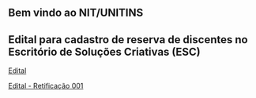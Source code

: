 ## Bem vindo ao NIT/UNITINS

## Edital para cadastro de reserva de discentes no Escritório de Soluções Criativas (ESC)

[Edital](https://nitunitins.github.io/nit/edital0012019.pdf)

[Edital - Retificação 001](https://nitunitins.github.io/nit/edital0012019_retificacao001.pdf)
